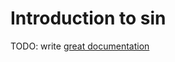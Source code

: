 # Introduction to sin

TODO: write [great documentation](http://jacobian.org/writing/what-to-write/)
